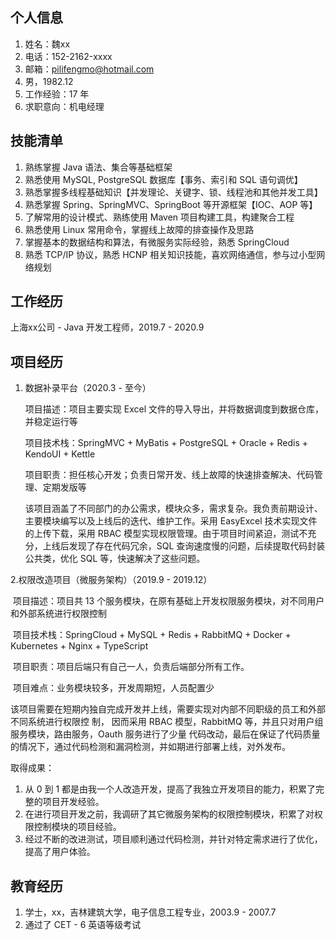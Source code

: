 

## 个人信息 
1. 姓名：魏xx
2. 电话：152-2162-xxxx
3. 邮箱：pilifengmo@hotmail.com
4. 男，1982.12
5. 工作经验：17 年
6. 求职意向：机电经理

## 技能清单

1. 熟练掌握 Java 语法、集合等基础框架
2. 熟悉使用 MySQL, PostgreSQL 数据库【事务、索引和 SQL 语句调优】
3. 熟悉掌握多线程基础知识【并发理论、关键字、锁、线程池和其他并发工具】
4. 熟悉掌握  Spring、SpringMVC、SpringBoot 等开源框架【IOC、AOP 等】
5. 了解常用的设计模式、熟练使用 Maven 项目构建工具，构建聚合工程
6. 熟悉使用 Linux 常用命令，掌握线上故障的排查操作及思路
7. 掌握基本的数据结构和算法，有微服务实际经验，熟悉 SpringCloud 
8. 熟悉 TCP/IP 协议，熟悉 HCNP 相关知识技能，喜欢网络通信，参与过小型网络规划

## 工作经历

上海xx公司 - Java 开发工程师，2019.7 - 2020.9

## 项目经历

1. 数据补录平台（2020.3 - 至今）

   项目描述：项目主要实现 Excel 文件的导入导出，并将数据调度到数据仓库，并稳定运行等

   项目技术栈：SpringMVC + MyBatis + PostgreSQL + Oracle + Redis + KendoUI + Kettle

   项目职责：担任核心开发；负责日常开发、线上故障的快速排查解决、代码管理、定期发版等

   ​		该项目涵盖了不同部门的办公需求，模块众多，需求复杂。我负责前期设计、主要模块编写以及上线后的迭代、维护工作。采用 EasyExcel 技术实现文件的上传下载，采用 RBAC 模型实现权限管理。由于项目时间紧迫，测试不充分，上线后发现了存在代码冗余，SQL 查询速度慢的问题，后续提取代码封装公共类，优化 SQL 等，快速解决了这些问题。

2.权限改造项目（微服务架构）（2019.9 - 2019.12）

​		项目描述：项目共 13 个服务模块，在原有基础上开发权限服务模块，对不同用户和外部系统进行权限控制

​		项目技术栈：SpringCloud + MySQL + Redis + RabbitMQ + Docker + Kubernetes + Nginx + TypeScript

​		项目职责：项目后端只有自己一人，负责后端部分所有工作。

​		项目难点：业务模块较多，开发周期短，人员配置少

​				该项目需要在短期内独自完成开发并上线，需要实现对内部不同职级的员工和外部不同系统进行权限控		制，	因而采用 RBAC 模型，RabbitMQ 等，并且只对用户组服务模块，路由服务，Oauth 服务进行了少量		代码改动，最后在保证了代码质量的情况下，通过代码检测和漏洞检测，并如期进行部署上线，对外发布。

取得成果：
1. 从 0 到 1 都是由我一个人改造开发，提高了我独立开发项目的能力，积累了完整的项目开发经验。
2. 在进行项目开发之前，我调研了其它微服务架构的权限控制模块，积累了对权限控制模块的项目经验。
3. 经过不断的改进测试，项目顺利通过代码检测，并针对特定需求进行了优化，提高了用户体验。

## 教育经历
1. 学士，xx，吉林建筑大学，电子信息工程专业，2003.9 - 2007.7
2. 通过了 CET - 6 英语等级考试